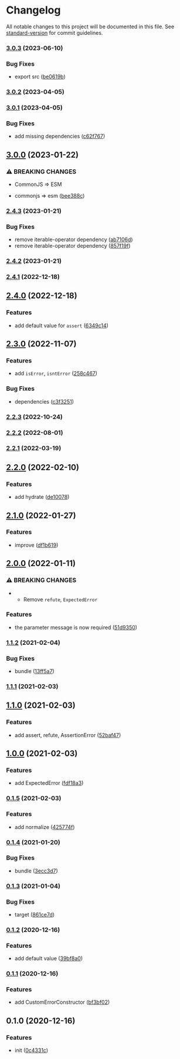 # Changelog

All notable changes to this project will be documented in this file. See [standard-version](https://github.com/conventional-changelog/standard-version) for commit guidelines.

### [3.0.3](https://github.com/BlackGlory/errors/compare/v3.0.2...v3.0.3) (2023-06-10)


### Bug Fixes

* export src ([be0619b](https://github.com/BlackGlory/errors/commit/be0619bf54af3834d0a062a0b3a253d25ada6b26))

### [3.0.2](https://github.com/BlackGlory/errors/compare/v3.0.1...v3.0.2) (2023-04-05)

### [3.0.1](https://github.com/BlackGlory/errors/compare/v3.0.0...v3.0.1) (2023-04-05)


### Bug Fixes

* add missing dependencies ([c62f767](https://github.com/BlackGlory/errors/commit/c62f76759c3c50abb1324651b13251711ffeb6d7))

## [3.0.0](https://github.com/BlackGlory/errors/compare/v2.4.3...v3.0.0) (2023-01-22)


### ⚠ BREAKING CHANGES

* CommonJS => ESM

* commonjs => esm ([bee388c](https://github.com/BlackGlory/errors/commit/bee388ce6972a8cb7d2a208724640fcc98331a97))

### [2.4.3](https://github.com/BlackGlory/errors/compare/v2.4.2...v2.4.3) (2023-01-21)


### Bug Fixes

* remove iterable-operator dependency ([ab7106d](https://github.com/BlackGlory/errors/commit/ab7106df76ccfb51dba5f67a2e3808d6878ea870))
* remove iterable-operator dependency ([857f19f](https://github.com/BlackGlory/errors/commit/857f19fdcf34177930214533771fe5fa2ee3640b))

### [2.4.2](https://github.com/BlackGlory/errors/compare/v2.4.1...v2.4.2) (2023-01-21)

### [2.4.1](https://github.com/BlackGlory/errors/compare/v2.4.0...v2.4.1) (2022-12-18)

## [2.4.0](https://github.com/BlackGlory/errors/compare/v2.3.0...v2.4.0) (2022-12-18)


### Features

* add default value for `assert` ([6349c14](https://github.com/BlackGlory/errors/commit/6349c14babc50eb897143b642487cd83ed774c61))

## [2.3.0](https://github.com/BlackGlory/errors/compare/v2.2.3...v2.3.0) (2022-11-07)


### Features

* add `isError`, `isntError` ([258c467](https://github.com/BlackGlory/errors/commit/258c4677037413e7f589fc7d3a0c33b7e09c7efd))


### Bug Fixes

* dependencies ([c3f3251](https://github.com/BlackGlory/errors/commit/c3f325174983e951b53e64f89ecf2d48ea714be7))

### [2.2.3](https://github.com/BlackGlory/errors/compare/v2.2.2...v2.2.3) (2022-10-24)

### [2.2.2](https://github.com/BlackGlory/errors/compare/v2.2.1...v2.2.2) (2022-08-01)

### [2.2.1](https://github.com/BlackGlory/errors/compare/v2.2.0...v2.2.1) (2022-03-19)

## [2.2.0](https://github.com/BlackGlory/errors/compare/v2.1.0...v2.2.0) (2022-02-10)


### Features

* add hydrate ([de10078](https://github.com/BlackGlory/errors/commit/de10078f5bea779018d72ec64584112dbdcdea3b))

## [2.1.0](https://github.com/BlackGlory/errors/compare/v2.0.0...v2.1.0) (2022-01-27)


### Features

* improve ([df1b619](https://github.com/BlackGlory/errors/commit/df1b619040b0bd9a943f3b183aba733f56afa676))

## [2.0.0](https://github.com/BlackGlory/errors/compare/v1.1.2...v2.0.0) (2022-01-11)


### ⚠ BREAKING CHANGES

* - Remove `refute`, `ExpectedError`

### Features

* the parameter message is now required ([51d9350](https://github.com/BlackGlory/errors/commit/51d93502c3624470ef34bee96a3264f0ed95d003))

### [1.1.2](https://github.com/BlackGlory/errors/compare/v1.1.1...v1.1.2) (2021-02-04)


### Bug Fixes

* bundle ([13ff5a7](https://github.com/BlackGlory/errors/commit/13ff5a705fb755166121eef6c713e6eade29bd8f))

### [1.1.1](https://github.com/BlackGlory/errors/compare/v1.1.0...v1.1.1) (2021-02-03)

## [1.1.0](https://github.com/BlackGlory/errors/compare/v1.0.0...v1.1.0) (2021-02-03)


### Features

* add assert, refute, AssertionError ([52baf47](https://github.com/BlackGlory/errors/commit/52baf47a708514b4028354f9b25e307d3b81416f))

## [1.0.0](https://github.com/BlackGlory/errors/compare/v0.1.5...v1.0.0) (2021-02-03)


### Features

* add ExpectedError ([fdf18a3](https://github.com/BlackGlory/errors/commit/fdf18a36ee9b6688a9ba81a343f02fdde84517b9))

### [0.1.5](https://github.com/BlackGlory/errors/compare/v0.1.4...v0.1.5) (2021-02-03)


### Features

* add normalize ([425774f](https://github.com/BlackGlory/errors/commit/425774fd777100773b9209d8d15176ce0c018202))

### [0.1.4](https://github.com/BlackGlory/errors/compare/v0.1.3...v0.1.4) (2021-01-20)


### Bug Fixes

* bundle ([3ecc3d7](https://github.com/BlackGlory/errors/commit/3ecc3d72b3a3e6b8b4113365a89eea1e37c0394c))

### [0.1.3](https://github.com/BlackGlory/errors/compare/v0.1.2...v0.1.3) (2021-01-04)


### Bug Fixes

* target ([861ce7d](https://github.com/BlackGlory/errors/commit/861ce7d4e3de18bd53fab613cdc58896aa717bef))

### [0.1.2](https://github.com/BlackGlory/errors/compare/v0.1.1...v0.1.2) (2020-12-16)


### Features

* add default value ([39bf8a0](https://github.com/BlackGlory/errors/commit/39bf8a01f7bbfd88346f092495d15a8ee90f878e))

### [0.1.1](https://github.com/BlackGlory/errors/compare/v0.1.0...v0.1.1) (2020-12-16)


### Features

* add CustomErrorConstructor ([bf3bf02](https://github.com/BlackGlory/errors/commit/bf3bf02b1ea9a8f79c7d8438d663a84292e0be58))

## 0.1.0 (2020-12-16)


### Features

* init ([0c4331c](https://github.com/BlackGlory/errors/commit/0c4331cd91ec7bc034fe5b49b39194edaa2f0753))
